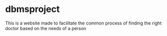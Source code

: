 # dbmsproject
This is a website made to facilitate the common process of finding the right doctor based on the needs of a person
